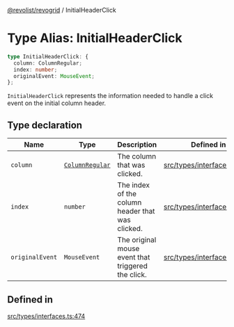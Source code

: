 [@revolist/revogrid](README.md) / InitialHeaderClick

# Type Alias: InitialHeaderClick

```ts
type InitialHeaderClick: {
  column: ColumnRegular;
  index: number;
  originalEvent: MouseEvent;
};
```

`InitialHeaderClick` represents the information needed to handle a click
event on the initial column header.

## Type declaration

| Name | Type | Description | Defined in |
| ------ | ------ | ------ | ------ |
| `column` | [`ColumnRegular`](Interface.ColumnRegular.md) | The column that was clicked. | [src/types/interfaces.ts:486](https://github.com/revolist/revogrid/blob/a649ddca5a4a20f5f68ee92610066873d77a049a/src/types/interfaces.ts#L486) |
| `index` | `number` | The index of the column header that was clicked. | [src/types/interfaces.ts:478](https://github.com/revolist/revogrid/blob/a649ddca5a4a20f5f68ee92610066873d77a049a/src/types/interfaces.ts#L478) |
| `originalEvent` | `MouseEvent` | The original mouse event that triggered the click. | [src/types/interfaces.ts:482](https://github.com/revolist/revogrid/blob/a649ddca5a4a20f5f68ee92610066873d77a049a/src/types/interfaces.ts#L482) |

## Defined in

[src/types/interfaces.ts:474](https://github.com/revolist/revogrid/blob/a649ddca5a4a20f5f68ee92610066873d77a049a/src/types/interfaces.ts#L474)
